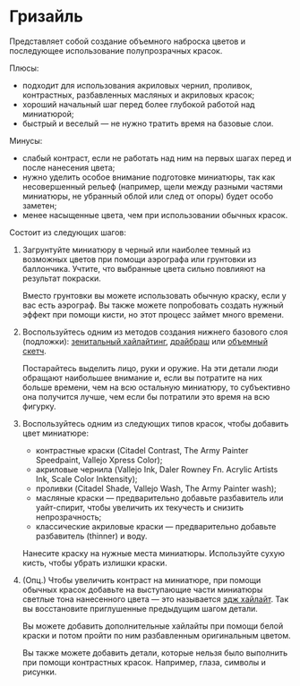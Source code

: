 # Гризайль

Представляет собой создание объемного наброска цветов и последующее использование полупрозрачных красок.

Плюсы:

- подходит для использования акриловых чернил, проливок, контрастных, разбавленных масляных и акриловых красок;
- хороший начальный шаг перед более глубокой работой над миниатюрой;
- быстрый и веселый — не нужно тратить время на базовые слои.

Минусы:

- слабый контраст, если не работать над ним на первых шагах перед и после нанесения цвета;
- нужно уделить особое внимание подготовке миниатюры, так как несовершенный рельеф (например, щели между разными частями миниатюры, не убранный облой или след от опоры) будет особо заметен;
- менее насыщенные цвета, чем при использовании обычных красок.

Состоит из следующих шагов:

1. Загрунтуйте миниатюру в черный или наиболее темный из возможных цветов при помощи аэрографа или грунтовки из баллончика. Учтите, что выбранные цвета сильно повлияют на результат покраски.
    
    Вместо грунтовки вы можете использовать обычную краску, если у вас есть аэрограф. Вы также можете попробовать создать нужный эффект при помощи кисти, но этот процесс займет много времени.
    
2. Воспользуйтесь одним из методов создания нижнего базового слоя (подложки): [зенитальный хайлайтинг](../methods/zenithal-highlighting.md), [драйбраш](../methods/drybrush.md) или [объемный скетч](../methods/value-sketch.md).
    
    Постарайтесь выделить лицо, руки и оружие. На эти детали люди обращают наибольшее внимание и, если вы потратите на них больше времени, чем на всю остальную миниатюру, то субъективно она получится лучше, чем если бы потратили это время на всю фигурку.
    
3. Воспользуйтесь одним из следующих типов красок, чтобы добавить цвет миниатюре:
    - контрастные краски (Citadel Contrast, The Army Painter Speedpaint, Vallejo Xpress Color);
    - акриловые чернила (Vallejo Ink, Daler Rowney Fn. Acrylic Artists Ink, Scale Color Inktensity);
    - проливки (Citadel Shade, Vallejo Wash, The Army Painter wash);
    - масляные краски — предварительно добавьте разбавитель или уайт-спирит, чтобы увеличить их текучесть и снизить непрозрачность;
    - классические акриловые краски — предварительно добавьте разбавитель (thinner) и воду.
    
    Нанесите краску на нужные места миниатюры. Используйте сухую кисть, чтобы убрать излишки краски.
    
4. (Опц.) Чтобы увеличить контраст на миниатюре, при помощи обычных красок добавьте на выступающие части миниатюры светлые тона нанесенного цвета — это называется [эдж хайлайт](../methods/edge-highlighting.md). Так вы восстановите приглушенные предыдущим шагом детали.
    
    Вы можете добавить дополнительные хайлайты при помощи белой краски и потом пройти по ним разбавленным оригинальным цветом. 
    
    Вы также можете добавить детали, которые нельзя было выполнить при помощи контрастных красок. Например, глаза, символы и рисунки.